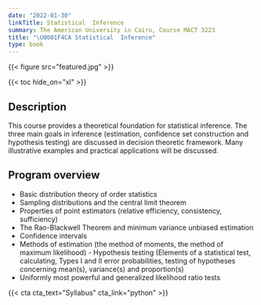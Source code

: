 ```yaml
---
date: "2022-01-30"
linkTitle: Statistical  Inference 
summary: The American University in Cairo, Course MACT 3223
title: "\U0001F4CA Statistical  Inference"
type: book
---
```


{{< figure src="featured.jpg" >}}

{{< toc hide_on="xl" >}}

## Description

This course provides a theoretical foundation for statistical inference. The three main goals in inference (estimation, confidence set construction and hypothesis testing) are discussed in decision theoretic framework. Many illustrative examples and practical applications will be discussed.


## Program overview

- Basic   distribution theory of order statistics 
- Sampling   distributions and the central limit theorem 
- Properties   of point estimators (relative efficiency, consistency, sufficiency) 
- The   Rao-Blackwell Theorem and minimum variance unbiased estimation 
- Confidence   intervals
- Methods   of estimation (the method of moments, the method of maximum likelihood)                                   - Hypothesis   testing (Elements of a statistical test, calculating, Types I and II error   probabilities, testing of hypotheses concerning mean(s), variance(s) and   proportion(s) 
- Uniformly   most powerful and generalized likelihood ratio tests

{{< cta cta_text="Syllabus" cta_link="python" >}}






